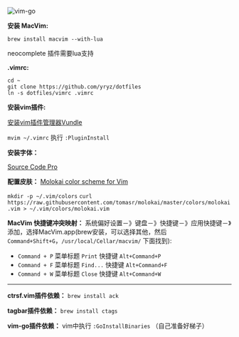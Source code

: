 ![vim-go](https://github.com/yryz/dotfiles/raw/master/screenshots/vim-go.png)

**安装 MacVim:**

`brew install macvim --with-lua`

neocomplete 插件需要lua支持

**.vimrc:**

```
cd ~
git clone https://github.com/yryz/dotfiles
ln -s dotfiles/vimrc .vimrc

```

**安装vim插件:**

[安装vim插件管理器Vundle](https://github.com/VundleVim/Vundle.vim)

`mvim ~/.vimrc` 执行 `:PluginInstall`


**安装字体：**

[Source Code Pro](https://github.com/adobe-fonts/source-code-pro)

**配置皮肤：**
[Molokai color scheme for Vim](https://github.com/tomasr/molokai)

`mkdir -p ~/.vim/colors`
`curl https://raw.githubusercontent.com/tomasr/molokai/master/colors/molokai.vim > ~/.vim/colors/molokai.vim`

**MacVim 快捷键冲突映射：**
系统偏好设置－》键盘－》快捷键－》应用快捷键－》添加，选择MacVim.app(brew安装，可以选择其他，然后`Command+Shift+G`，`/usr/local/Cellar/macvim/` 下面找到):

- `Command + P` 菜单标题 `Print` 快捷键 `Alt+Command+P`
- `Command + F` 菜单标题 `Find...` 快捷键 `Alt+Command+F`
- `Command + W` 菜单标题 `Close` 快捷键 `Alt+Command+W`

---
**ctrsf.vim插件依赖：** 
`brew install ack`

**tagbar插件依赖：** 
`brew install ctags`

**vim-go插件依赖：**
vim中执行 `:GoInstallBinaries` （自己准备好梯子）

